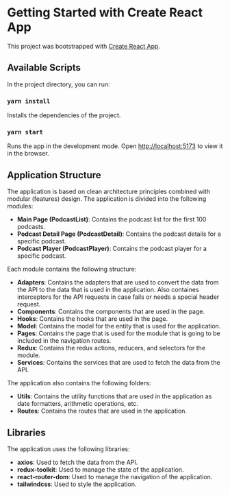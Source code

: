 # Getting Started with Create React App

This project was bootstrapped with [Create React App](https://github.com/facebook/create-react-app).

## Available Scripts

In the project directory, you can run:

### `yarn install`

Installs the dependencies of the project.

### `yarn start`

Runs the app in the development mode.
Open [http://localhost:5173](http://localhost:5173) to view it in the browser.

## Application Structure

The application is based on clean architecture principles combined with modular (features) design. The application is divided into the following modules:

- **Main Page (PodcastList)**: Contains the podcast list for the first 100 podcasts.
- **Podcast Detail Page (PodcastDetail)**: Contains the podcast details for a specific podcast.
- **Podcast Player (PodcastPlayer)**: Contains the podcast player for a specific podcast.

Each module contains the following structure:

- **Adapters**: Contains the adapters that are used to convert the data from the API to the data that is used in the application. Also containes interceptors for the API requests in case fails or needs a special header request.
- **Components**: Contains the components that are used in the page.
- **Hooks**: Contains the hooks that are used in the page.
- **Model**: Contains the model for the entity that is used for the application.
- **Pages**: Contains the page that is used for the module that is going to be included in the navigation routes.
- **Redux**: Contains the redux actions, reducers, and selectors for the module.
- **Services**: Contains the services that are used to fetch the data from the API.

The application also contains the following folders:

- **Utils**: Contains the utility functions that are used in the application as date formatters, arithmetic operations, etc.
- **Routes**: Contains the routes that are used in the application.

## Libraries

The application uses the following libraries:

- **axios**: Used to fetch the data from the API.
- **redux-toolkit**: Used to manage the state of the application.
- **react-router-dom**: Used to manage the navigation of the application.
- **tailwindcss**: Used to style the application.
